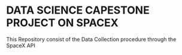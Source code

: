 # DATA SCIENCE CAPESTONE PROJECT ON SPACEX 
This Repository consist of the Data Collection procedure through the SpaceX API
